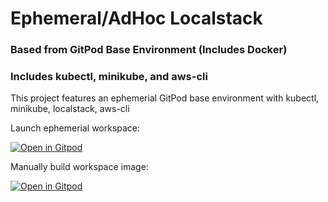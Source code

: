 # Ephemeral/AdHoc Localstack
### Based from GitPod Base Environment (Includes Docker)
### Includes kubectl, minikube, and aws-cli

This project features an ephemerial GitPod base environment with kubectl, minikube, localstack, aws-cli

Launch ephemerial workspace:

[![Open in Gitpod](https://img.shields.io/badge/Gitpod-ready--to--code-blue?logo=gitpod)](https://gitpod.io/#https://github.com/bfs-io/gitpod-localstack-kubectl-minikube)

Manually build workspace image:

[![Open in Gitpod](https://img.shields.io/badge/Gitpod-orange?logo=gitpod)](https://gitpod.io/#imagebuild/https://github.com/bfs-io/gitpod-localstack-kubectl-minikube)
